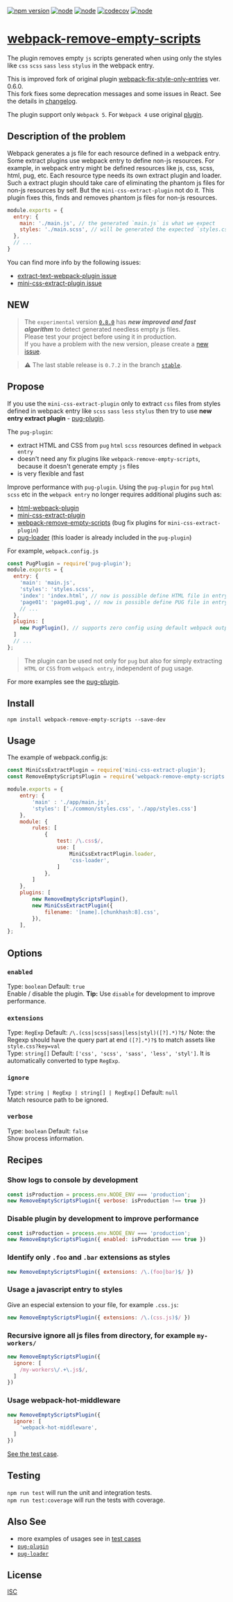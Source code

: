 [![npm version](https://badgen.net/npm/v/webpack-remove-empty-scripts/0.7.2/)](https://www.npmjs.com/package/webpack-remove-empty-scripts/v/0.7.2)
[![node](https://img.shields.io/node/v/webpack-remove-empty-scripts)](https://nodejs.org)
[![node](https://img.shields.io/github/package-json/dependency-version/webdiscus/webpack-remove-empty-scripts/peer/webpack)](https://webpack.js.org/)
[![codecov](https://codecov.io/gh/webdiscus/webpack-remove-empty-scripts/branch/master/graph/badge.svg)](https://codecov.io/gh/webdiscus/webpack-remove-empty-scripts)
[![node](https://img.shields.io/npm/dm/webpack-remove-empty-scripts)](https://www.npmjs.com/package/webpack-remove-empty-scripts)

# [webpack-remove-empty-scripts](https://www.npmjs.com/package/webpack-remove-empty-scripts)


The plugin removes empty `js` scripts generated when using only the styles like `css` `scss` `sass` `less` `stylus` in the webpack entry.

This is improved fork of original plugin [webpack-fix-style-only-entries](https://github.com/fqborges/webpack-fix-style-only-entries) ver. 0.6.0.\
This fork fixes some deprecation messages and some issues in React. See the details in [changelog](https://github.com/webdiscus/webpack-remove-empty-scripts/blob/master/CHANGELOG.md#061-oct-20-2020).

The plugin support only `Webpack 5`.
For `Webpack 4` use original [plugin](https://github.com/fqborges/webpack-fix-style-only-entries).

## Description of the problem

Webpack generates a js file for each resource defined in a webpack entry.
Some extract plugins use webpack entry to define non-js resources. 
For example, in webpack entry might be defined resources like js, css, scss, html, pug, etc. 
Each resource type needs its own extract plugin and loader. Such a extract plugin should take care of eliminating the phantom js files for non-js resources by self.
But the `mini-css-extract-plugin` not do it.
This plugin fixes this, finds and removes phantom js files for non-js resources.

```js
module.exports = {
  entry: {
    main: './main.js', // the generated `main.js` is what we expect
    styles: './main.scss', // will be generated the expected `styles.css` and the unexpected `styles.js`
  },
  // ...
}
```

You can find more info by the following issues:

 - [extract-text-webpack-plugin issue](https://github.com/webpack-contrib/extract-text-webpack-plugin/issues/518)
 - [mini-css-extract-plugin issue](https://github.com/webpack-contrib/mini-css-extract-plugin/issues/151)

## NEW
> The `experimental` version [`0.8.0`](https://github.com/webdiscus/webpack-remove-empty-scripts) has **_new improved and fast algorithm_** to detect generated needless empty js files.\
> Please test your project before using it in production.\
> If you have a problem with the new version, please create a [new issue](https://github.com/webdiscus/webpack-remove-empty-scripts/issues). 

> :warning: The last stable release is `0.7.2` in the branch [`stable`](https://github.com/webdiscus/webpack-remove-empty-scripts/tree/stable).

## Propose
If you use the `mini-css-extract-plugin` only to extract `css` files from styles defined in webpack entry 
like `scss` `sass` `less` `stylus` then try to use **new entry extract plugin** - [pug-plugin](https://github.com/webdiscus/pug-plugin).

The `pug-plugin`:

- extract HTML and CSS from `pug` `html` `scss` resources defined in `webpack entry`
- doesn't need any fix plugins like `webpack-remove-empty-scripts`, because it doesn't generate empty `js` files
- is very flexible and fast

Improve performance with `pug-plugin`. Using the `pug-plugin` for `pug` `html` `scss` etc in the `webpack entry` no longer requires additional plugins such as:
- [html-webpack-plugin](https://github.com/jantimon/html-webpack-plugin)
- [mini-css-extract-plugin](https://github.com/webpack-contrib/mini-css-extract-plugin)
- [webpack-remove-empty-scripts](https://github.com/webdiscus/webpack-remove-empty-scripts) (bug fix plugins for `mini-css-extract-plugin`)
- [pug-loader](https://github.com/webdiscus/pug-loader) (this loader is already included in the `pug-plugin`)

For example, `webpack.config.js`
```js
const PugPlugin = require('pug-plugin');
module.exports = {
  entry: {
    'main': 'main.js',
    'styles': 'styles.scss',
    'index': 'index.html', // now is possible define HTML file in entry
    'page01': 'page01.pug', // now is possible define PUG file in entry
    // ...
  },
  plugins: [
    new PugPlugin(), // supports zero config using default webpack output options 
  ]
  // ...
};
```
> The plugin can be used not only for `pug` but also for simply extracting `HTML` or `CSS` from  `webpack entry`, independent of pug usage.

For more examples see the [pug-plugin](https://github.com/webdiscus/pug-plugin).

## Install
```console
npm install webpack-remove-empty-scripts --save-dev
```

## Usage 
The example of webpack.config.js:
```javascript
const MiniCssExtractPlugin = require('mini-css-extract-plugin');
const RemoveEmptyScriptsPlugin = require('webpack-remove-empty-scripts');

module.exports = {
    entry: {
        'main' : './app/main.js',
        'styles': ['./common/styles.css', './app/styles.css']
    },
    module: {
        rules: [
            {
                test: /\.css$/,
                use: [
                    MiniCssExtractPlugin.loader,
                    'css-loader',
                ]
            },
        ]
    },
    plugins: [
        new RemoveEmptyScriptsPlugin(),
        new MiniCssExtractPlugin({
            filename: '[name].[chunkhash:8].css',
        }),
    ],
};
```

## Options

### `enabled`
Type: `boolean` Default: `true`<br>
Enable / disable the plugin.
**Tip:** Use `disable` for development to improve performance.

### `extensions`
Type: `RegExp` Default: `/\.(css|scss|sass|less|styl)([?].*)?$/` 
Note: the Regexp should have the query part at end `([?].*)?$` to match assets like `style.css?key=val` <br>
Type: `string[]` Default: `['css', 'scss', 'sass', 'less', 'styl']`. It is automatically converted to type `RegExp`.

### `ignore`
Type: `string | RegExp | string[] | RegExp[]` Default: `null`<br>
Match resource path to be ignored.

### `verbose`
Type: `boolean` Default: `false`<br>
Show process information.

## Recipes

### Show logs to console by development
```JavaScript
const isProduction = process.env.NODE_ENV === 'production';
new RemoveEmptyScriptsPlugin({ verbose: isProduction !== true })
```

### Disable plugin by development to improve performance
```JavaScript
const isProduction = process.env.NODE_ENV === 'production';
new RemoveEmptyScriptsPlugin({ enabled: isProduction === true })
```

### Identify only `.foo` and `.bar` extensions as styles

```JavaScript
new RemoveEmptyScriptsPlugin({ extensions: /\.(foo|bar)$/ })
```

### Usage a javascript entry to styles
Give an especial extension to your file, for example `.css.js`:
```JavaScript
new RemoveEmptyScriptsPlugin({ extensions: /\.(css.js)$/ })
```

### Recursive ignore all js files from directory, for example `my-workers/`
```JavaScript
new RemoveEmptyScriptsPlugin({
  ignore: [
    /my-workers\/.+\.js$/,
  ]
})
```

### Usage webpack-hot-middleware
```JavaScript
new RemoveEmptyScriptsPlugin({
  ignore: [
    'webpack-hot-middleware',
  ]
})
```
[See the test case](https://github.com/webdiscus/webpack-remove-empty-scripts/blob/master/test/cases/css-entry-with-ignored-hmr/webpack.config.js).

## Testing

`npm run test` will run the unit and integration tests.\
`npm run test:coverage` will run the tests with coverage.

## Also See

- more examples of usages see in [test cases](https://github.com/webdiscus/webpack-remove-empty-scripts/tree/master/test/cases)
- [`pug-plugin`][pug-plugin]
- [`pug-loader`][pug-loader]

## License
[ISC](https://github.com/webdiscus/webpack-remove-empty-scripts/blob/master/LICENSE)

<!-- prettier-ignore-start -->
[pug-plugin]: https://github.com/webdiscus/pug-plugin
[pug-loader]: https://github.com/webdiscus/pug-loader
<!-- prettier-ignore-end -->
